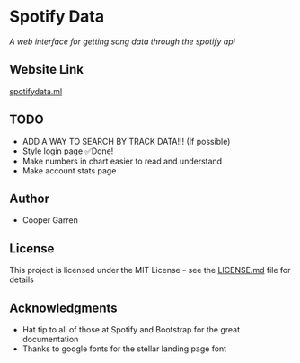 # Spotify Data

*A web interface for getting song data through the spotify api*

## Website Link
[spotifydata.ml](https://spotifydata.ml/)

## TODO

* ADD A WAY TO SEARCH BY TRACK DATA!!! (If possible)
* Style login page ✅Done!
* Make numbers in chart easier to read and understand
* Make account stats page

## Author

* Cooper Garren

## License

This project is licensed under the MIT License - see the [LICENSE.md](LICENSE.md) file for details

## Acknowledgments

* Hat tip to all of those at Spotify and Bootstrap for the great documentation
* Thanks to google fonts for the stellar landing page font
